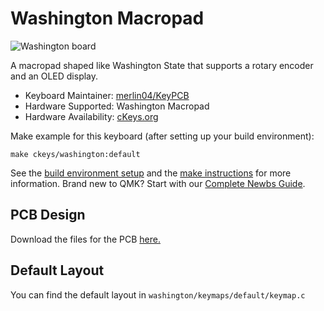 # Washington Macropad

![Washington board](https://keypcb.xyz/Content/resources/washington-done.png)

A macropad shaped like Washington State that supports a rotary encoder and an OLED display.

* Keyboard Maintainer: [merlin04/KeyPCB](https://github.com/merlin04)
* Hardware Supported: Washington Macropad
* Hardware Availability: [cKeys.org](https://ckeys.org)

Make example for this keyboard (after setting up your build environment):

    make ckeys/washington:default

See the [build environment setup](https://docs.qmk.fm/#/getting_started_build_tools) and the [make instructions](https://docs.qmk.fm/#/getting_started_make_guide) for more information. Brand new to QMK? Start with our [Complete Newbs Guide](https://docs.qmk.fm/#/newbs).

## PCB Design

Download the files for the PCB [here.](https://keypcb.xyz/ViewPage/Washington#files)

## Default Layout

You can find the default layout in `washington/keymaps/default/keymap.c`
